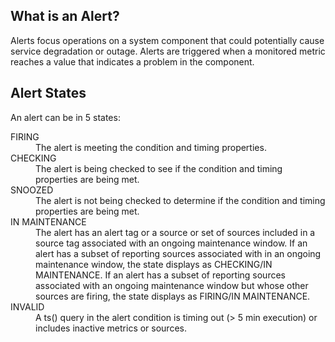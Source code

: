 ## What is an Alert?

Alerts focus operations on a system component that could potentially cause service degradation or outage. Alerts are triggered when a monitored metric reaches a value that indicates a problem in the component.

## Alert States

An alert can be in 5 states:
<dl><dt>FIRING</dt><dd>The alert is meeting the condition and timing properties.</dd>
<dt>CHECKING</dt><dd>The alert is being checked to see if the condition and timing properties are being met.</dd>
<dt>SNOOZED</dt><dd>The alert is not being checked to determine if the condition and timing properties are being met.</dd>
<dt>IN MAINTENANCE</dt><dd>The alert has an alert tag or a source or set of sources included in a source tag associated
with an ongoing maintenance window. If an alert has a subset of reporting sources associated with in an ongoing maintenance window, the state displays as CHECKING/IN MAINTENANCE. If an alert has a subset of reporting sources associated with an ongoing maintenance window but whose other sources are firing, the state displays as FIRING/IN MAINTENANCE.</dd>
<dt>INVALID</dt><dd>A ts() query in the alert condition is timing out (> 5 min execution) or includes inactive metrics or sources.</dd></dl>
